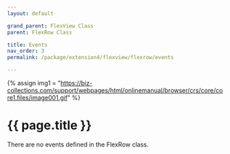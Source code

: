 ```yaml
---
layout: default

grand_parent: FlexView Class
parent: FlexRow Class

title: Events
nav_order: 3
permalink: /package/extension4/flexview/flexrow/events

---
```

{% assign img1 = "https://biz-collections.com/support/webpages/html/onlinemanual/browser/crs/core/core1.files/image001.gif" %}


# {{ page.title }}

There are no events defined in the FlexRow class.